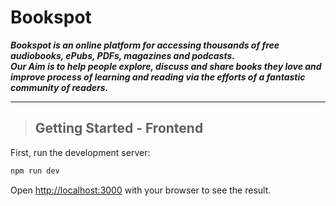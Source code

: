# Bookspot

**_Bookspot is an online platform for accessing thousands of free audiobooks, ePubs, PDFs, magazines and podcasts.<br>
Our Aim is to help people explore, discuss and share books they love and improve process of learning and reading via the efforts of a fantastic community of readers._**

---

> ## Getting Started - Frontend

First, run the development server:

```bash
npm run dev
```

Open [http://localhost:3000](http://localhost:3000) with your browser to see the result.
